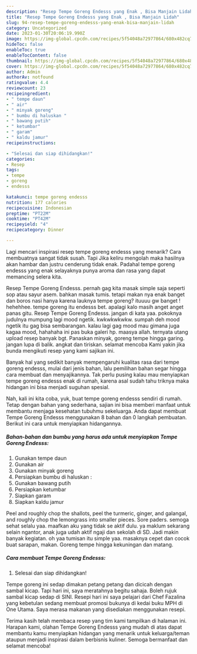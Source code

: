 ```yaml
---
description: "Resep Tempe Goreng Endesss yang Enak , Bisa Manjain Lidah"
title: "Resep Tempe Goreng Endesss yang Enak , Bisa Manjain Lidah"
slug: 94-resep-tempe-goreng-endesss-yang-enak-bisa-manjain-lidah
category: Uncategorized
date: 2023-01-30T20:06:19.990Z
image: https://img-global.cpcdn.com/recipes/5f54048a72977864/680x482cq70/tempe-goreng-endesss-foto-resep-utama.jpg
hideToc: false
enableToc: true
enableTocContent: false
thumbnail: https://img-global.cpcdn.com/recipes/5f54048a72977864/680x482cq70/tempe-goreng-endesss-foto-resep-utama.jpg
cover: https://img-global.cpcdn.com/recipes/5f54048a72977864/680x482cq70/tempe-goreng-endesss-foto-resep-utama.jpg
author: Admin
authorAv: notfound
ratingvalue: 4.4
reviewcount: 23
recipeingredient:
- " tempe daun"
- " air"
- " minyak goreng"
- " bumbu di haluskan "
- " bawang putih"
- " ketumbar"
- " garam"
- " kaldu jamur"
recipeinstructions:

- "Selesai dan siap dihidangkan!"
categories:
- Resep
tags:
- tempe
- goreng
- endesss

katakunci: tempe goreng endesss 
nutrition: 177 calories
recipecuisine: Indonesian
preptime: "PT22M"
cooktime: "PT42M"
recipeyield: "4"
recipecategory: Dinner

---
```



Lagi mencari inspirasi resep tempe goreng endesss yang menarik? Cara membuatnya sangat tidak susah. Tapi Jika keliru mengolah maka hasilnya akan hambar dan justru cenderung tidak enak. Padahal tempe goreng endesss yang enak selayaknya punya aroma dan rasa yang dapat memancing selera kita.


Resep Tempe Goreng Endesss. pernah gag kita masak simple saja seperti sop atau sayur asem. bahkan masak tumis. tetapi makan nya enak banget dan boros nasi hanya karena lauknya tempe goreng? ituuuu gw banget ! hehehhee. tempe goreng itu endesss bet. apalagi kalo masih anget anget panas gitu. Resep Tempe Goreng Endesss. jangan di kata yaa. pokoknya judulnya mumpung lagi mood ngetik. kwkwkwkwkw. sumpah deh mood ngetik itu gag bisa sembarangan. kalau lagi gag mood mau gimana juga kagaa mood, hahahaha ini pas buka galeri hp. maasya allah. ternyata utang upload resep banyak bgt. Panaskan minyak, goreng tempe hingga garing. jangan lupa di balik. angkat dan tiriskan. selamat mencoba Kami yakin jika bunda mengikuti resep yang kami sajikan ini.

Banyak hal yang sedikit banyak mempengaruhi kualitas rasa dari tempe goreng endesss, mulai dari jenis bahan, lalu pemilihan bahan segar hingga cara membuat dan menyajikannya. Tak perlu pusing kalau mau menyiapkan tempe goreng endesss enak di rumah, karena asal sudah tahu triknya maka hidangan ini bisa menjadi suguhan spesial.


Nah, kali ini kita coba, yuk, buat tempe goreng endesss sendiri di rumah. Tetap dengan bahan yang sederhana, sajian ini bisa memberi manfaat untuk membantu menjaga kesehatan tubuhmu sekeluarga. Anda dapat membuat Tempe Goreng Endesss menggunakan 8 bahan dan 0 langkah pembuatan. Berikut ini cara untuk menyiapkan hidangannya.

<!--inarticleads1-->

##### Bahan-bahan dan bumbu yang harus ada untuk menyiapkan Tempe Goreng Endesss:

1. Gunakan  tempe daun
1. Gunakan  air
1. Gunakan  minyak goreng
1. Persiapkan  bumbu di haluskan :
1. Gunakan  bawang putih
1. Persiapkan  ketumbar
1. Siapkan  garam
1. Siapkan  kaldu jamur


Peel and roughly chop the shallots, peel the turmeric, ginger, and galangal, and roughly chop the lemongrass into smaller pieces. Sore paders. semoga sehat selalu yaa. maafkan aku yang tidak se aktif dulu. ya maklum sekarang selain ngantor, anak juga udah aktif ngaji dan sekolah di SD. Jadi makin banyak kegiatan. oh yaa tumisan itu simple yaa. masaknya cepet dan cocok buat sarapan, makan. Goreng tempe hingga kekuningan dan matang. 

<!--inarticleads2-->

##### Cara membuat Tempe Goreng Endesss:


1. Selesai dan siap dihidangkan!

Tempe goreng ini sedap dimakan petang petang dan dicicah dengan sambal kicap. Tapi hari ini, saya meratahnya begitu sahaja. Boleh rujuk sambal kicap sedap di SINI. Resepi hari ini saya pelajari dari Chef Fazalina yang kebetulan sedang membuat promosi bukunya di kedai buku MPH di One Utama. Saya merasa makanan yang disediakan menggunakan resepi. 

Terima kasih telah membaca resep yang tim kami tampilkan di halaman ini. Harapan kami, olahan Tempe Goreng Endesss yang mudah di atas dapat membantu kamu menyiapkan hidangan yang menarik untuk keluarga/teman ataupun menjadi inspirasi dalam berbisnis kuliner. Semoga bermanfaat dan selamat mencoba!
